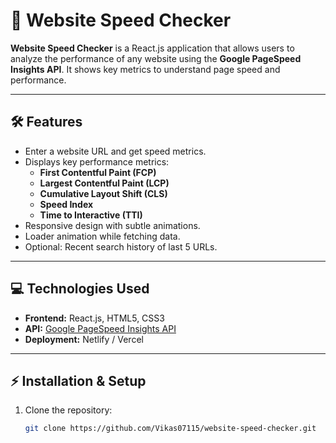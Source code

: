 # 🚀 Website Speed Checker

**Website Speed Checker** is a React.js application that allows users to analyze the performance of any website using the **Google PageSpeed Insights API**. It shows key metrics to understand page speed and performance.

---

## 🛠 Features

- Enter a website URL and get speed metrics.
- Displays key performance metrics:
  - **First Contentful Paint (FCP)**
  - **Largest Contentful Paint (LCP)**
  - **Cumulative Layout Shift (CLS)**
  - **Speed Index**
  - **Time to Interactive (TTI)**
- Responsive design with subtle animations.
- Loader animation while fetching data.
- Optional: Recent search history of last 5 URLs.

---

## 💻 Technologies Used

- **Frontend:** React.js, HTML5, CSS3  
- **API:** [Google PageSpeed Insights API](https://developers.google.com/speed/docs/insights/v5/get-started)  
- **Deployment:** Netlify / Vercel  

---

## ⚡ Installation & Setup

1. Clone the repository:
   ```bash
   git clone https://github.com/Vikas07115/website-speed-checker.git
